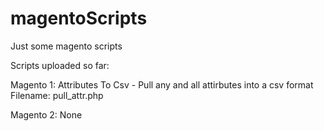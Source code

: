 # magentoScripts
Just some magento scripts


Scripts uploaded so far:

Magento 1:
Attributes To Csv - Pull any and all attirbutes into a csv format
Filename: pull_attr.php

Magento 2:
None